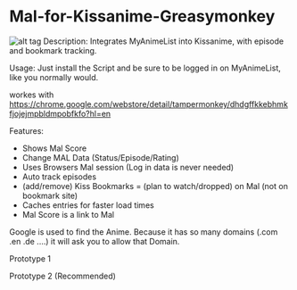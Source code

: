 # Mal-for-Kissanime-Greasymonkey
![alt tag](https://github.com/Franciscoseipel/Mal-for-Kissanime-Greasymonkey-/blob/master/Screenshots/S1.PNG?raw=true)
Description:
Integrates MyAnimeList into Kissanime, with episode and bookmark tracking.

Usage: Just install the Script and be sure to be logged in on MyAnimeList, like you normally would.

workes with https://chrome.google.com/webstore/detail/tampermonkey/dhdgffkkebhmkfjojejmpbldmpobfkfo?hl=en

Features:
- Shows Mal Score
- Change MAL Data (Status/Episode/Rating)
- Uses Browsers Mal session (Log in data is never needed)
- Auto track episodes
- (add/remove) Kiss Bookmarks = (plan to watch/dropped) on Mal (not on bookmark site)
- Caches entries for faster load times
- Mal Score is a link to Mal

Google is used to find the Anime. Because it has so many domains (.com .en .de ....) it will ask you to allow that Domain.

Prototype 1

Prototype 2 (Recommended)
